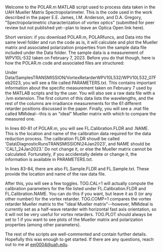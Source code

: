 Welcome to the POLAR.m MATLAB script used to process data taken in the UAH Mueller Matrix Spectropolarimeter. This is the code used in the work described in the paper E.E. James, I.M. Anderson, and D.A. Gregory,
"Spectropolarimetric characterization of vortex optics" (submitted for peer review but not published yet--plan to leave an Optica Open link here).

Short version: if you download POLAR.m, POLARfuncs, and Data into the same level folder and run the code as is, it will calculate and plot the Mueller matrix and associated polarization properties from the sample
data file included under the Data folder. The sample data is a measurement of WPV10L-532 taken on February 7, 2023. Before you do that though, here is how the POLAR.m code and associated files are structured:

Under Data/SamplesTRANSMISSION/VortexRetarderWPV10L532/WPV10L532_07Feb2023, you will see a file called PARAMETERS.txt. This contains important information about the specific measurement taken on February 7 used
by the MATLAB scripts and by the user. You will also see a raw data file with a .lvm extension. The first column of this data lists the wavelengths, and the rest of the columns are irradiance measurements for
the 61 different retarder positions discussed in the paper. Finally, you will see a .mat file called MMideal--this is an "ideal" Mueller matrix with which to compare the measured one.

In lines 80-81 of POLAR.m, you will see FL.Calibration.FLDR and .NAME. This is the location and name of the calibration data required for the data reduction process. The calibration FLDR shoudl be called 
'Data\DiagnosticRunsTRANSMISSION\24Jan2023', and NAME should be 'CAL1_24Jan2023.' Do not change it, or else the Mueller matrix cannot be calculated. Fortunately, if you accidentally delete or change it, the
information is available in PARAMETERS.txt.

In lines 83-84, there are also FL.Sample.FLDR and FL.Sample.txt. These provide the location and name of the raw data file. 

After this, you will see a few toggles. TOG.CAL=1 will actually compute the calibration parameters for the file listed under FL.Calibration.FLDR and FL.Calibration.NAME. You can do this if you want, but leave it as 
0 (or any other number) for the vortex retarder. TOG.COMP=1 compares the vortex retarder Mueller matrix to the "ideal Mueller matrix"--however, MMideal is currently set as a half-wave retarder with horizontal 
fast axis orientation, so it will not be very useful for vortex retarders. TOG.PLOT should always be set to 1 if you want to see plots of the Mueller matrix and polarization properties (among other parameters).

The rest of the scripts are well-commented and contain further details. Hopefully this was enough to get started. If there are any questions, reach out to me at eej0004@uah.edu.







